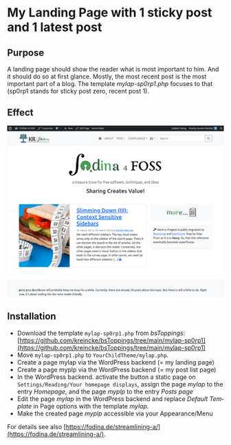 <!-- LTeX:Language=en-US -->
# My Landing Page with 1 sticky post and 1 latest post

## Purpose

A landing page should show the reader what is most important to him. And it should do so at first glance.  Mostly, the most recent post is the most important part of a blog. The template *mylap-sp0rp1.php* focuses to that (sp0rp1 stands for sticky post zero, recent post 1).
## Effect
![mylap-sp0rp1 example](mylap-sp0rp1.png)

## Installation

* Download the template `mylap-sp0rp1.php` from *bsToppings*: [https://github.com/kreincke/bsToppings/tree/main/mylap-sp0rp1](https://github.com/kreincke/bsToppings/tree/main/mylap-sp0rp1)
* Move `mylap-sp0rp1.php` to `YourChildTheme/mylap.php`.
* Cre­ate a page mylap via the Word­Press back­end (= my land­ing page)
* Cre­ate a page myplp via the Word­Press back­end (= my post list page)
* In the WordPress backend. acti­vate the but­ton a static page on `Settings/Reading/Your homepage displays`, assign the page *mylap* to the entry *Home­page*, and the page *myplp* to the entry *Posts page*
* Edit the page *mylap* in the Word­Press back­end and replace *Default Tem­plate* in Page options with the tem­plate *mylap*.
* Make the cre­at­ed page *myplp* accessible via your Appearance/Menu 

For details see also [https://fodina.de/streamlining-a/](https://fodina.de/streamlining-a/).
